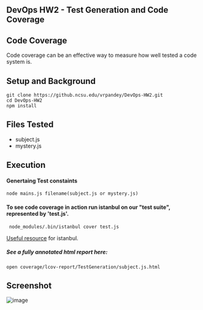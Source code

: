 
## DevOps HW2 - Test Generation and Code Coverage

## Code Coverage

Code coverage can be an effective way to measure how well tested a code system is.

## Setup and Background

    git clone https://github.ncsu.edu/vrpandey/DevOps-HW2.git
    cd DevOps-HW2
    npm install

## Files Tested
- subject.js
- mystery.js

## Execution
#### Genertaing Test constaints
 ```
 node mains.js filename(subject.js or mystery.js)
 ```
#### To see code coverage in action run istanbul on our "test suite", represented by 'test.js'.
```
 node_modules/.bin/istanbul cover test.js
```
[Useful resource](http://ariya.ofilabs.com/2012/12/javascript-code-coverage-with-istanbul.html) for istanbul.


##### See a fully annotated html report here:
    
    open coverage/lcov-report/TestGeneration/subject.js.html

## Screenshot

![image]( https://github.ncsu.edu/vrpandey/DevOps-HW2/blob/master/Screenshots/Coverage.png "Coverage Screenshot")
